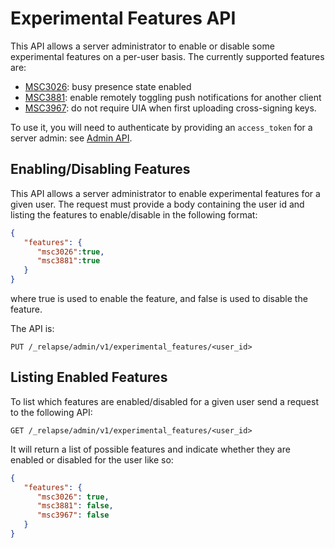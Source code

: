 # Experimental Features API

This API allows a server administrator to enable or disable some experimental features on a per-user
basis. The currently supported features are: 
- [MSC3026](https://github.com/matrix-org/matrix-spec-proposals/pull/3026): busy 
presence state enabled
- [MSC3881](https://github.com/matrix-org/matrix-spec-proposals/pull/3881): enable remotely toggling push notifications 
for another client 
- [MSC3967](https://github.com/matrix-org/matrix-spec-proposals/pull/3967): do not require
UIA when first uploading cross-signing keys. 


To use it, you will need to authenticate by providing an `access_token`
for a server admin: see [Admin API](../usage/administration/admin_api/).

## Enabling/Disabling Features

This API allows a server administrator to enable experimental features for a given user. The request must 
provide a body containing the user id and listing the features to enable/disable in the following format:
```json
{
   "features": {
      "msc3026":true,
      "msc3881":true
   }
}
```
where true is  used to enable the feature, and false is used to disable the feature.


The API is:

```
PUT /_relapse/admin/v1/experimental_features/<user_id>
```

## Listing Enabled Features
 
To list which features are enabled/disabled for a given user send a request to the following API:

```
GET /_relapse/admin/v1/experimental_features/<user_id>
```

It will return a list of possible features and indicate whether they are enabled or disabled for the
user like so:
```json
{
   "features": {
      "msc3026": true,
      "msc3881": false,
      "msc3967": false
   }
}
```